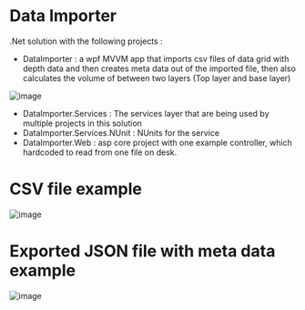 # Data Importer
.Net solution with the following projects :
- DataImporter : a wpf MVVM app that imports csv files of data grid with depth data and then creates meta data out of the imported file, then also calculates the volume of between two layers (Top layer and base layer)

![image](https://user-images.githubusercontent.com/25548321/187957427-ee4c374b-5a98-4b63-9bb7-b634bbed8faf.png)

- DataImporter.Services : The services layer that are being used by multiple projects in this solution
- DataImporter.Services.NUnit : NUnits for the service
- DataImporter.Web : asp core project with one example controller, which hardcoded to read from one file on desk.


# CSV file example 
![image](https://user-images.githubusercontent.com/25548321/187957663-f967e9e8-11c0-4dbb-a1f3-0610ff92e54e.png)


# Exported JSON file with meta data example 
![image](https://user-images.githubusercontent.com/25548321/187957845-72500566-a76d-497b-9e35-4f505776adeb.png)
